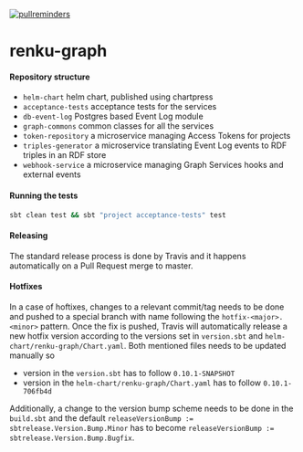 [![pullreminders](https://pullreminders.com/badge.svg)](https://pullreminders.com?ref=badge)

# renku-graph

#### Repository structure

- `helm-chart` helm chart, published using chartpress
- `acceptance-tests` acceptance tests for the services
- `db-event-log` Postgres based Event Log module
- `graph-commons` common classes for all the services
- `token-repository` a microservice managing Access Tokens for projects
- `triples-generator` a microservice translating Event Log events to RDF triples in an RDF store
- `webhook-service` a microservice managing Graph Services hooks and external events

#### Running the tests

```bash
sbt clean test && sbt "project acceptance-tests" test
```

#### Releasing

The standard release process is done by Travis and it happens automatically on a Pull Request merge to master.

#### Hotfixes

In a case of hoftixes, changes to a relevant commit/tag needs to be done and pushed to a special branch with name following the `hotfix-<major>.<minor>` pattern. Once the fix is pushed, Travis will automatically release a new hotfix version according to the versions set in `version.sbt` and `helm-chart/renku-graph/Chart.yaml`. Both mentioned files needs to be updated manually so 
- version in the `version.sbt` has to follow `0.10.1-SNAPSHOT`
- version in the `helm-chart/renku-graph/Chart.yaml` has to follow `0.10.1-706fb4d`

Additionally, a change to the version bump scheme needs to be done in the `build.sbt` and the default `releaseVersionBump := sbtrelease.Version.Bump.Minor` has to become `releaseVersionBump := sbtrelease.Version.Bump.Bugfix`.
